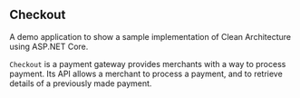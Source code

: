 ## Checkout

A demo application to show a sample implementation of Clean Architecture using ASP.NET Core.

`Checkout` is a payment gateway provides merchants with a way to process payment. Its API allows a merchant to process a payment, and to retrieve details of a previously made payment.